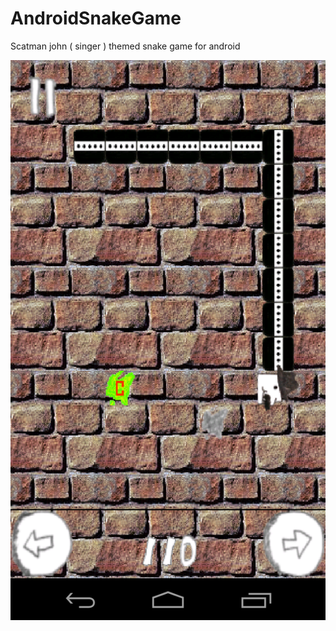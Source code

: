 AndroidSnakeGame
================

Scatman john ( singer ) themed snake game for android

<img src="ss1.png"></img>